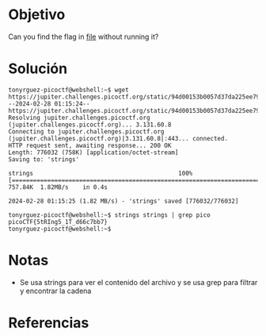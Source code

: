 # Objetivo
Can you find the flag in [file](https://jupiter.challenges.picoctf.org/static/94d00153b0057d37da225ee79a846c62/strings) without running it?

# Solución
```
tonyrguez-picoctf@webshell:~$ wget https://jupiter.challenges.picoctf.org/static/94d00153b0057d37da225ee79a846c62/strings
--2024-02-28 01:15:24--  https://jupiter.challenges.picoctf.org/static/94d00153b0057d37da225ee79a846c62/strings
Resolving jupiter.challenges.picoctf.org (jupiter.challenges.picoctf.org)... 3.131.60.8
Connecting to jupiter.challenges.picoctf.org (jupiter.challenges.picoctf.org)|3.131.60.8|:443... connected.
HTTP request sent, awaiting response... 200 OK
Length: 776032 (758K) [application/octet-stream]
Saving to: 'strings'

strings                                         100%[=====================================================================================================>] 757.84K  1.82MB/s    in 0.4s    

2024-02-28 01:15:25 (1.82 MB/s) - 'strings' saved [776032/776032]

tonyrguez-picoctf@webshell:~$ strings strings | grep pico
picoCTF{5tRIng5_1T_d66c7bb7}
tonyrguez-picoctf@webshell:~$ 
```

# Notas
-  Se usa strings para ver el contenido del archivo y se usa grep para filtrar y encontrar la cadena

# Referencias